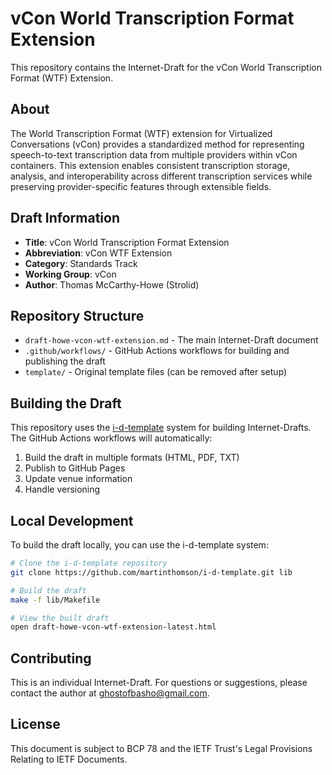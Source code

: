 # vCon World Transcription Format Extension

This repository contains the Internet-Draft for the vCon World Transcription Format (WTF) Extension.

## About

The World Transcription Format (WTF) extension for Virtualized Conversations (vCon) provides a standardized method for representing speech-to-text transcription data from multiple providers within vCon containers. This extension enables consistent transcription storage, analysis, and interoperability across different transcription services while preserving provider-specific features through extensible fields.

## Draft Information

- **Title**: vCon World Transcription Format Extension
- **Abbreviation**: vCon WTF Extension
- **Category**: Standards Track
- **Working Group**: vCon
- **Author**: Thomas McCarthy-Howe (Strolid)

## Repository Structure

- `draft-howe-vcon-wtf-extension.md` - The main Internet-Draft document
- `.github/workflows/` - GitHub Actions workflows for building and publishing the draft
- `template/` - Original template files (can be removed after setup)

## Building the Draft

This repository uses the [i-d-template](https://github.com/martinthomson/i-d-template) system for building Internet-Drafts. The GitHub Actions workflows will automatically:

1. Build the draft in multiple formats (HTML, PDF, TXT)
2. Publish to GitHub Pages
3. Update venue information
4. Handle versioning

## Local Development

To build the draft locally, you can use the i-d-template system:

```bash
# Clone the i-d-template repository
git clone https://github.com/martinthomson/i-d-template.git lib

# Build the draft
make -f lib/Makefile

# View the built draft
open draft-howe-vcon-wtf-extension-latest.html
```

## Contributing

This is an individual Internet-Draft. For questions or suggestions, please contact the author at ghostofbasho@gmail.com.

## License

This document is subject to BCP 78 and the IETF Trust's Legal Provisions Relating to IETF Documents.

